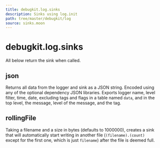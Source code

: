 ```yaml
---
title: debugkit.log.sinks
description: Sinks using log.init
path: tree/master/debugkit/log
source: sinks.moon
---
```


# debugkit.log.sinks

All below return the sink when called.

## json

Returns all data from the logger and sink as a JSON string. Encoded using any of the optional dependency JSON libraries. Exports logger name, level filter, time, date, excluding tags and flags in a table named `data`, and in the top level, the message, level of the message, and the tag.

## rollingFile

Taking a filename and a size in bytes (defaults to 1000000), creates a sink that will automatically start writing in another file (`(filename).(count)` except for the first one, which is just `filename`) after the file is deemed full.